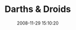 ---
date: 2008-11-29 15:10:20
link:
  source: delicious
  source_url: https://del.icio.us/roytang
  text: Darths & Droids
  url: http://www.darthsanddroids.net/
slug: darths-droids
source: delicious
tags:
- webcomics
- funny
- starwars
title: Darths & Droids
---